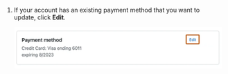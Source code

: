 1. If your account has an existing payment method that you want to update, click **Edit**.
   
    ![Screenshot of the "Payment method" section. Next to "Payment method", a link, labeled "Edit", is outlined in dark orange.](/assets/images/help/billing/billing-payment-method-edit-button.png)
